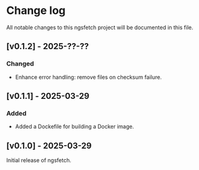 # Change log

All notable changes to this ngsfetch project will be documented in this file.

## [v0.1.2] - 2025-??-??

### Changed

- Enhance error handling: remove files on checksum failure.

## [v0.1.1] - 2025-03-29

### Added

- Added a Dockefile for building a Docker image.

## [v0.1.0] - 2025-03-29

Initial release of ngsfetch.
